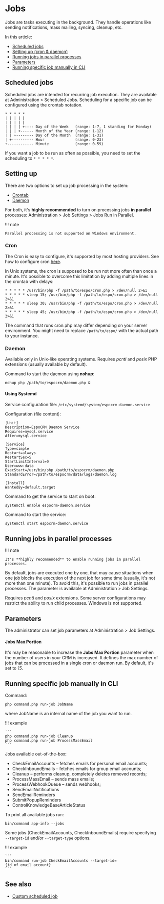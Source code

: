 # Jobs

Jobs are tasks executing in the background. They handle operations like sending notifications, mass mailing, syncing, cleanup, etc.

In this article:

* [Scheduled jobs](#scheduled-jobs)
* [Setting up (cron & daemon)](#setting-up)
* [Running jobs in parallel processes](#running-jobs-in-parallel-processes)
* [Parameters](#parameters)
* [Running specific job manually in CLI](#running-specific-job-manually-in-cli)

## Scheduled jobs

Scheduled jobs are intended for recurring job execution. They are available at Administration > Scheduled Jobs. Scheduling for a specific job can be configured using the crontab notation.

```
* * * * *
| | | | |
| | | | |
| | | | +---- Day of the Week   (range: 1-7, 1 standing for Monday)
| | | +------ Month of the Year (range: 1-12)
| | +-------- Day of the Month  (range: 1-31)
| +---------- Hour              (range: 0-23)
+------------ Minute            (range: 0-59)
```

If you want a job to be run as often as possible, you need to set the scheduling to `* * * * *`.

## Setting up

There are two options to set up job processing in the system:

* [Crontab](#cron)
* [Daemon](#daemon)

For both, it's **highly recommended** to turn on processing jobs **in parallel** processes: Administration > Job Settings > Jobs Run in Parallel.

!!! note

    Parallel processing is not supported on Windows environment.

### Cron

The Cron is easy to configure, it's supported by most hosting providers. See how to configure cron [here](server-configuration.md#setting-up-crontab).

In Unix systems, the cron is supposed to be run not more often than once a minute. It's possible to overcome this limitation by adding multiple lines in the crontab with delays:

```
* * * * * /usr/bin/php -f /path/to/espo/cron.php > /dev/null 2>&1
* * * * * sleep 15; /usr/bin/php -f /path/to/espo/cron.php > /dev/null 2>&1
* * * * * sleep 30; /usr/bin/php -f /path/to/espo/cron.php > /dev/null 2>&1
* * * * * sleep 45; /usr/bin/php -f /path/to/espo/cron.php > /dev/null 2>&1
```

The command that runs cron.php may differ depending on your server environment. You might need to replace `/path/to/espo/` with the actual path to your instance.

### Daemon

Available only in Unix-like operating systems. Requires *pcntl* and *posix* PHP extensions (usually available by default).

Command to start the daemon using **nohup**:

```
nohup php /path/to/espocrm/daemon.php &
```

#### Using Systemd

Service configuration file: `/etc/systemd/system/espocrm-daemon.service`

Configuration (file content):

```
[Unit]
Description=EspoCRM Daemon Service
Requires=mysql.service
After=mysql.service

[Service]
Type=simple
Restart=always
RestartSec=5
StartLimitInterval=0
User=www-data
ExecStart=/usr/bin/php /path/to/espocrm/daemon.php
StandardError=/path/to/espocrm/data/logs/daemon.log

[Install]
WantedBy=default.target
```

Command to get the service to start on boot:

```
systemctl enable espocrm-daemon.service
```

Command to start the service:

```
systemctl start espocrm-daemon.service
```

## Running jobs in parallel processes

!!! note

    It's **highly recommended** to enable running jobs in parallel processes.

By default, jobs are executed one by one, that may cause situations when one job blocks the execution of the next job for some time (usually, it's not more than one minute). To avoid this, it's possible to run jobs in parallel processes. The parameter is available at Administration > Job Settings.

Requires *pcntl* and *posix* extensions. Some server configurations may restrict the ability to run child processes. Windows is not supported.

## Parameters

The administrator can set job parameters at Administration > Job Settings.

#### Jobs Max Portion

It's may be reasonable to increase the **Jobs Max Portion** parameter when the number of users in your CRM is increased. It defines the max number of jobs that can be processed in a single cron or daemon run. By default, it's set to *15*.

## Running specific job manually in CLI

Command:

```
php command.php run-job JobName
```
where JobName is an internal name of the job you want to run.


!!! example

    ```
    php command.php run-job Cleanup
    php command.php run-job ProcessMassEmail
    ```

Jobs available out-of-the-box:

* CheckEmailAccounts – fetches emails for personal email accounts;
* CheckInboundEmails – fetches emails for group email accounts;
* Cleanup – performs cleanup, completely deletes removed records;
* ProcessMassEmail – sends mass emails;
* ProcessWebhookQueue – sends webhooks;
* SendEmailNotifications
* SendEmailReminders
* SubmitPopupReminders
* ControlKnowledgeBaseArticleStatus

To print all available jobs run:

```
bin/command app-info --jobs
```

Some jobs (CheckEmailAccounts, CheckInboundEmails) require specifying `--target-id` and/or `--target-type` options.

!!! example

    ```
    bin/command run-job CheckEmailAccounts --target-id={id_of_email_account}
    ```

## See also

* [Custom scheduled job](../development/scheduled-job.md)
